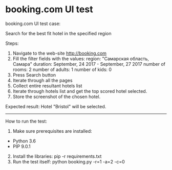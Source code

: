 # booking.com UI test
booking.com UI test case:

Search for the best fit hotel in the specified region

Steps:
1. Navigate to the web-site http://booking.com
2. Fill the filter fields with the values:
  region: "Самарская область, Самара"
  duration: September, 24 2017 - September, 27 2017
  number of rooms: 2
  number of adults: 1
  number of kids: 0
3. Press Search button
4. Iterate through all the pages
5. Collect entire resultant hotels list
6. Iterate through hotels list and get the top scored hotel selected.
7. Store the screenshot of the chosen hotel.

Expected result:
Hotel "Bristol" will be selected.
________________________________________________________
How to run the test:
1. Make sure prerequisites are installed:
  * Python 3.6
  * PIP 9.0.1
2. Install the libraries:
  pip -r requirements.txt
3. Run the test itself:
  python booking.py -r=1 -a=2 -c=0
